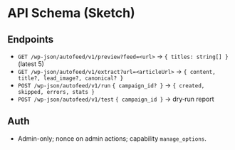 # API Schema (Sketch)

## Endpoints
- `GET /wp-json/autofeed/v1/preview?feed=<url>` → `{ titles: string[] }` (latest 5)
- `GET /wp-json/autofeed/v1/extract?url=<articleUrl>` → `{ content, title?, lead_image?, canonical? }`
- `POST /wp-json/autofeed/v1/run` `{ campaign_id? }` → `{ created, skipped, errors, stats }`
- `POST /wp-json/autofeed/v1/test` `{ campaign_id }` → dry‑run report

## Auth
- Admin-only; nonce on admin actions; capability `manage_options`.
